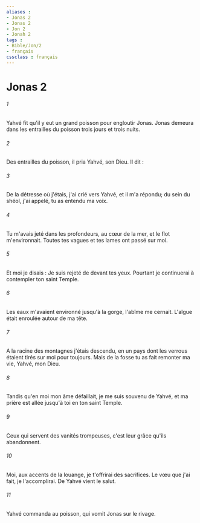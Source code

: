 ```yaml
---
aliases : 
- Jonas 2
- Jonas 2
- Jon 2
- Jonah 2
tags : 
- Bible/Jon/2
- français
cssclass : français
---
```


# Jonas 2

###### 1
Yahvé fit qu'il y eut un grand poisson pour engloutir Jonas. Jonas demeura dans les entrailles du poisson trois jours et trois nuits. 
###### 2
Des entrailles du poisson, il pria Yahvé, son Dieu. Il dit : 
###### 3
De la détresse où j'étais, j'ai crié vers Yahvé, et il m'a répondu; du sein du shéol, j'ai appelé, tu as entendu ma voix. 
###### 4
Tu m'avais jeté dans les profondeurs, au cœur de la mer, et le flot m'environnait. Toutes tes vagues et tes lames ont passé sur moi. 
###### 5
Et moi je disais : Je suis rejeté de devant tes yeux. Pourtant je continuerai à contempler ton saint Temple. 
###### 6
Les eaux m'avaient environné jusqu'à la gorge, l'abîme me cernait. L'algue était enroulée autour de ma tête. 
###### 7
A la racine des montagnes j'étais descendu, en un pays dont les verrous étaient tirés sur moi pour toujours. Mais de la fosse tu as fait remonter ma vie, Yahvé, mon Dieu. 
###### 8
Tandis qu'en moi mon âme défaillait, je me suis souvenu de Yahvé, et ma prière est allée jusqu'à toi en ton saint Temple. 
###### 9
Ceux qui servent des vanités trompeuses, c'est leur grâce qu'ils abandonnent. 
###### 10
Moi, aux accents de la louange, je t'offrirai des sacrifices. Le vœu que j'ai fait, je l'accomplirai. De Yahvé vient le salut. 
###### 11
Yahvé commanda au poisson, qui vomit Jonas sur le rivage. 
